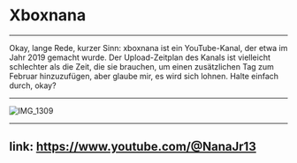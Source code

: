 # Xboxnana
_____________________________________________________________________________________________________________________________________
Okay, lange Rede, kurzer Sinn: xboxnana ist ein YouTube-Kanal, der etwa im Jahr 2019 gemacht wurde. Der Upload-Zeitplan des Kanals ist vielleicht schlechter als die Zeit, die sie brauchen, um einen zusätzlichen Tag zum Februar hinzuzufügen, aber glaube mir, es wird sich lohnen. Halte einfach durch, okay?
                                       
_____________________________________________________________________________________________
![IMG_1309](https://github.com/user-attachments/assets/0ff5b6a2-6dc9-41e2-bee5-30b20cbbe9dc)
                                                                                            
                                                                                            
                                                                                            
_____________________________________________________________________________________________                                       
link: https://www.youtube.com/@NanaJr13                                                     
---------------------------------------------------------------------------------------------
